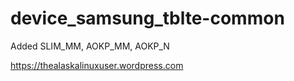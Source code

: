 # device_samsung_tblte-common

Added SLIM_MM, AOKP_MM, AOKP_N

https://thealaskalinuxuser.wordpress.com
